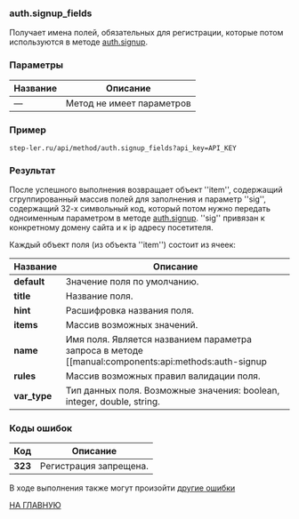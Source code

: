 ### auth.signup_fields

Получает имена полей, обязательных для регистрации, которые потом используются в методе [auth.signup](auth/auth.signup.md).


### Параметры

| Название |Описание |
|----|----|
| — | Метод не имеет параметров |

### Пример

```
step-ler.ru/api/method/auth.signup_fields?api_key=API_KEY
```

### Результат

После успешного выполнения возвращает объект ''item'', содержащий сгруппированный массив полей для заполнения и параметр ''sig'', содержащий 32-х символьный код, который потом нужно передать одноименным параметром в методе [auth.signup](auth/signup.md). ''sig'' привязан к конкретному домену сайта и к ip адресу посетителя.

Каждый объект поля (из объекта ''item'') состоит из ячеек:

| Название | Описание |
|----|----|
| **default** | Значение поля по умолчанию. |
| **title** | Название поля. |
| **hint** | Расшифровка названия поля. |
| **items** | Массив возможных значений. |
| **name** | Имя поля. Является названием параметра запроса в методе [[manual:components:api:methods:auth-signup|auth.signup]]. |
| **rules** | Массив возможных правил валидации поля. |
| **var_type** | Тип данных поля. Возможные значения: boolean, integer, double, string. |

### Коды ошибок

|Код | Описание |
|----|----|
| **323** | Регистрация запрещена. |

В ходе выполнения также могут произойти [другие ошибки](docs/errors.md)

[НА ГЛАВНУЮ](README.md)